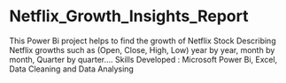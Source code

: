 # Netflix_Growth_Insights_Report
This Power Bi project helps to find the growth of Netflix Stock
Describing Netflix growths such as (Open, Close, High, Low) year by year, month by month, 
Quarter by quarter.... 
Skills Developed : Microsoft Power Bi, Excel, Data Cleaning and Data Analysing 


